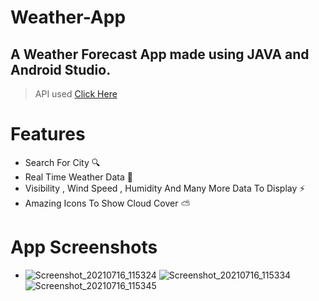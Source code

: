 # Weather-App
## A Weather Forecast App made using JAVA and Android Studio.
> API used <a id="url" href="https://openweathermap.org/current">Click Here</a> 
# Features
- Search For City 🔍
- Real Time Weather Data 🌄
- Visibility , Wind Speed , Humidity And Many More Data To Display ⚡
- Amazing Icons To Show Cloud Cover ⛅

# App Screenshots
- ![Screenshot_20210716_115324](https://user-images.githubusercontent.com/73957024/125902624-14a54707-c6bd-44fb-9b60-199fbd111f96.jpg)
![Screenshot_20210716_115334](https://user-images.githubusercontent.com/73957024/125902763-2ba2cad6-a4fa-481f-9e98-11ccd11e560d.jpg)
![Screenshot_20210716_115345](https://user-images.githubusercontent.com/73957024/125902777-3102f3a4-34c6-4f59-b83e-2e2df7c3dc20.jpg)

